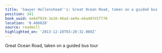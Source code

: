 ```yaml
---
title: 'Sawyer Hollenshead''s: Great Ocean Road, taken on a guided bus tour'
position: 341
book_uuid: ee64f919-3a16-46ad-ae9a-e6a487d1f770
location: '0.486028'
source: readmill
highlighted_on: '2013-12-28T03:20:32.000Z'
---
```


Great Ocean Road, taken on a guided bus tour